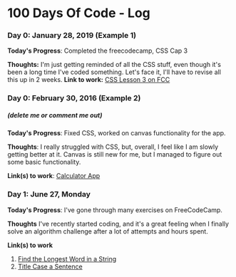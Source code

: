 # 100 Days Of Code - Log

### Day 0: January 28, 2019 (Example 1)

**Today's Progress**: Completed the freecodecamp, CSS Cap 3

**Thoughts:** I'm just getting reminded of all the CSS stuff, even though it's been a long time I've coded something. Let's face it, I'll have to revise all this up in 2 weeks.
**Link to work:** [CSS Lesson 3 on FCC](https://learn.freecodecamp.org/responsive-web-design/basic-css/use-css-selectors-to-style-elements)

### Day 0: February 30, 2016 (Example 2)
##### (delete me or comment me out)

**Today's Progress**: Fixed CSS, worked on canvas functionality for the app.

**Thoughts**: I really struggled with CSS, but, overall, I feel like I am slowly getting better at it. Canvas is still new for me, but I managed to figure out some basic functionality.

**Link(s) to work**: [Calculator App](http://www.example.com)


### Day 1: June 27, Monday

**Today's Progress**: I've gone through many exercises on FreeCodeCamp.

**Thoughts** I've recently started coding, and it's a great feeling when I finally solve an algorithm challenge after a lot of attempts and hours spent.

**Link(s) to work**
1. [Find the Longest Word in a String](https://www.freecodecamp.com/challenges/find-the-longest-word-in-a-string)
2. [Title Case a Sentence](https://www.freecodecamp.com/challenges/title-case-a-sentence)
